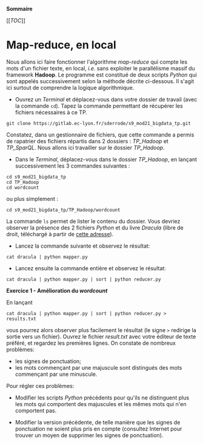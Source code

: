 **Sommaire**

[[_TOC_]]

# Map-reduce, en local

Nous allons ici faire fonctionner l'algorithme _map-reduce_ qui compte les mots d'un fichier texte, en local, _i.e._ sans exploiter le parallélisme massif  du framework **Hadoop**. Le programme est constitué de deux scripts _Python_ qui sont appelés successivement selon la méthode décrite ci-dessous. Il s'agit ici surtout de comprendre la logique algorithmique.

  - Ouvrez un _Terminal_ et déplacez-vous dans votre dossier de travail (avec la commande ```cd```). Tapez la commande permettant de récupérer les fichiers nécessaires à ce TP.   
  ```shell
  git clone https://gitlab.ec-lyon.fr/sderrode/s9_mod21_bigdata_tp.git
  ```
  Constatez, dans un gestionnaire de fichiers, que cette commande a permis de rapatrier des fichiers répartis dans 2 dossiers : _TP\_Hadoop_ et _TP\_SparQL_. Nous allons ici travailler sur le dossier _TP\_Hadoop_.

  - Dans le _Terminal_, déplacez-vous dans le dossier _TP\_Hadoop_, en lançant successivement les 3 commandes suivantes :
  ```shell
  cd s9_mod21_bigdata_tp
  cd TP_Hadoop
  cd wordcount
  ```
  ou plus simplement :    
  ```shell
  cd s9_mod21_bigdata_tp/TP_Hadoop/wordcount
  ```

  La commande ```ls``` permet de lister le contenu du dossier. Vous devriez observer la présence des 2 fichiers _Python_ et du livre _Dracula_ (libre de droit, téléchargé à partir de [cette adresse](http://www.textfiles.com/etext/FICTION/dracula)).


  - Lancez la commande suivante et observez le résultat:
  ```shell
  cat dracula | python mapper.py
  ```

  - Lancez ensuite la commande entière et observez le résultat:
  ```shell
  cat dracula | python mapper.py | sort | python reducer.py 
  ```

__Exercice 1 - Amélioration du *wordcount*__

En lançant 
```shell
cat dracula | python mapper.py | sort | python reducer.py > results.txt
```
vous pourrez alors observer plus facilement le résultat (le signe ```>``` redirige la sortie vers un fichier). Ouvrez le fichier _result.txt_ avec votre éditeur de texte préféré, et regardez les premières lignes. On constate de nombreux problèmes:

  - les signes de ponctuation;
  - les mots commençant par une majuscule sont distingués des mots commençant par une minuscule. 

Pour régler ces problèmes:

  - Modifier les scripts _Python_ précédents pour qu'ils ne distinguent plus les mots qui comportent des majuscules et les mêmes mots qui n'en comportent pas.

  - Modifier la version précédente, de telle manière que les signes de ponctuation ne soient plus pris en compte (consultez Internet pour trouver un moyen de supprimer les signes de ponctuation).
